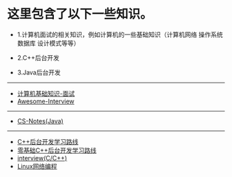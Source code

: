 # 这里包含了以下一些知识。
- 1.计算机面试的相关知识，例如计算机的一些基础知识（计算机网络 操作系统 数据库 设计模式等等）


- 2.C++后台开发



- 3.Java后台开发

------

- [计算机基础知识-面试](https://github.com/wolverinn/Waking-Up)
- [Awesome-Interview](https://github.com/Awesome-Interview/Awesome-Interview)

------

- [CS-Notes(Java)](https://github.com/CyC2018/CS-Notes)

------

- [C++后台开发学习路线](https://www.cnblogs.com/qinguoyi/p/12355516.html)
- [零基础C++后台开发学习路线](https://blog.csdn.net/qq_23905237/article/details/104902660)
- [interview(C/C++)](https://github.com/huihut/interview)
- [Linux网络编程](https://github.com/834810071/NetworkProgramming)
